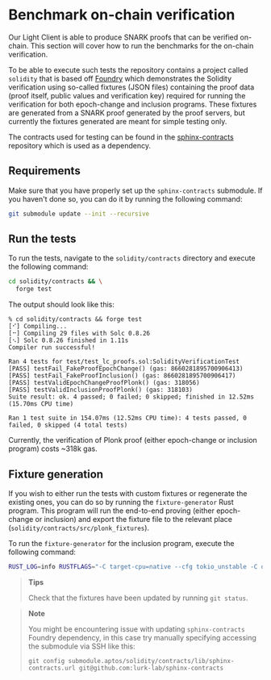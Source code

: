 # Benchmark on-chain verification

Our Light Client is able to produce SNARK proofs that can be verified on-chain. This section will cover how to run the
benchmarks for the on-chain verification.

To be able to execute such tests the repository contains a project called `solidity` that is based
off [Foundry](https://github.com/foundry-rs/foundry) which demonstrates the Solidity verification using so-called
fixtures (JSON files) containing the proof data (proof itself, public values and verification key) required for running
the verification for both epoch-change and inclusion programs. These fixtures are generated from a SNARK proof generated
by the proof servers, but currently the fixtures generated are meant for simple testing only.

The contracts used for testing can be found in the [sphinx-contracts](https://github.com/lurk-lab/sphinx-contracts)
repository which is used as a dependency.

## Requirements

Make sure that you have properly set up the `sphinx-contracts` submodule. If you haven't done so, you can do it by
running the following command:

```bash
git submodule update --init --recursive
```

## Run the tests

To run the tests, navigate to the `solidity/contracts` directory and execute the following command:

```bash
cd solidity/contracts && \
  forge test
```

The output should look like this:

```
% cd solidity/contracts && forge test
[⠊] Compiling...
[⠒] Compiling 29 files with Solc 0.8.26
[⠢] Solc 0.8.26 finished in 1.11s
Compiler run successful!

Ran 4 tests for test/test_lc_proofs.sol:SolidityVerificationTest
[PASS] testFail_FakeProofEpochChange() (gas: 8660281895700906413)
[PASS] testFail_FakeProofInclusion() (gas: 8660281895700906417)
[PASS] testValidEpochChangeProofPlonk() (gas: 318056)
[PASS] testValidInclusionProofPlonk() (gas: 318103)
Suite result: ok. 4 passed; 0 failed; 0 skipped; finished in 12.52ms (15.70ms CPU time)

Ran 1 test suite in 154.07ms (12.52ms CPU time): 4 tests passed, 0 failed, 0 skipped (4 total tests)
```

Currently, the verification of Plonk proof (either epoch-change or inclusion program) costs ~318k gas.

## Fixture generation

If you wish to either run the tests with custom fixtures or regenerate the existing ones, you can do so by running the
`fixture-generator` Rust program. This program will run the end-to-end proving (either epoch-change or inclusion) and
export the fixture file to the relevant place (`solidity/contracts/src/plonk_fixtures`).

To run the `fixture-generator` for the inclusion program, execute the following command:

```bash
RUST_LOG=info RUSTFLAGS="-C target-cpu=native --cfg tokio_unstable -C opt-level=3" SHARD_SIZE=4194304 SHARD_BATCH_SIZE=0 cargo +nightly-2024-05-31 run --release --features aptos --bin generate-fixture -- --program inclusion
```

> **Tips**
>
> Check that the fixtures have been updated by running `git status`.

> **Note**
>
> You might be encountering issue with updating `sphinx-contracts` Foundry dependency, in this case try manually
> specifying accessing the submodule via SSH like this:
> ```
> git config submodule.aptos/solidity/contracts/lib/sphinx-contracts.url git@github.com:lurk-lab/sphinx-contracts
> ```
